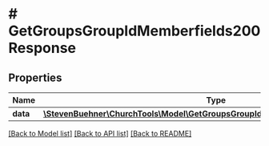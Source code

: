 # # GetGroupsGroupIdMemberfields200Response

## Properties

Name | Type | Description | Notes
------------ | ------------- | ------------- | -------------
**data** | [**\StevenBuehner\ChurchTools\Model\GetGroupsGroupIdMemberfields200ResponseData**](GetGroupsGroupIdMemberfields200ResponseData.md) |  | [optional]

[[Back to Model list]](../../README.md#models) [[Back to API list]](../../README.md#endpoints) [[Back to README]](../../README.md)
